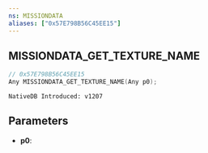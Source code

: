 ```yaml
---
ns: MISSIONDATA
aliases: ["0x57E798B56C45EE15"]
---
```

## MISSIONDATA_GET_TEXTURE_NAME

```c
// 0x57E798B56C45EE15
Any MISSIONDATA_GET_TEXTURE_NAME(Any p0);
```

```
NativeDB Introduced: v1207
```

## Parameters
* **p0**:
